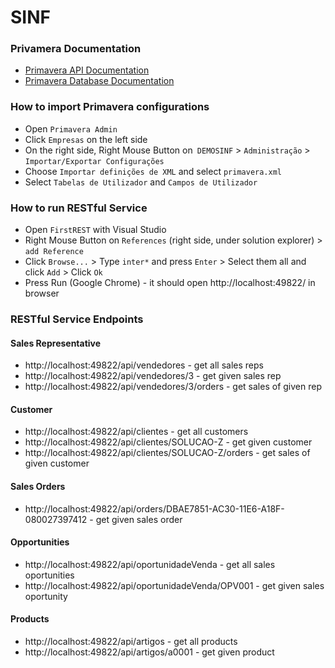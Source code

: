 ﻿# SINF

### Privamera Documentation

* [Primavera API Documentation](http://www.primaverabss.com/pkb/Homepage-Detalhes_Artigo2.aspx?SourceID=2d3b2a63-e518-458c-846d-9254cae91bbe&Level=3&ParentCat=d08ca5de-6975-4a3b-b1e9-072a3fe5f114&CatPath=L900%40ERP900%40d08ca5de-6975-4a3b-b1e9-072a3fe5f114&ItemKey=c9c925d3-d716-415a-8edc-fe5a2a036010)
* [Primavera Database Documentation](http://www.primaverabss.com/pkb/Homepage-Detalhes%20Categoria.aspx?SourceID=c2d14572-bdba-4a38-af6b-36b1ac4f8bc9&Level=3&ParentCat=TBL&CatPath=139b7747-6fcc-11de-9abd-00155d06082b%40c17dd489-af4c-11e3-a101-00155d0ece6a@TBL&ParentCategoryDescription=TBL)


### How to import Primavera configurations

* Open ``Primavera Admin``
* Click ``Empresas`` on the left side
* On the right side, Right Mouse Button on`` DEMOSINF`` > ``Administração`` > ``Importar/Exportar Configurações``
* Choose ``Importar definições de XML`` and select ``primavera.xml``
* Select ``Tabelas de Utilizador`` and ``Campos de Utilizador``

### How to run RESTful Service

* Open ``FirstREST`` with Visual Studio
* Right Mouse Button on ``References`` (right side, under solution explorer) > ``add Reference``
* Click ``Browse...`` > Type ``inter*`` and press ``Enter`` > Select them all and click ``Add`` > Click ``Ok``
* Press Run (Google Chrome) - it should open http://localhost:49822/ in browser


### RESTful Service Endpoints

#### Sales Representative

* http://localhost:49822/api/vendedores - get all sales reps
* http://localhost:49822/api/vendedores/3 - get given sales rep
* http://localhost:49822/api/vendedores/3/orders - get sales of given rep

#### Customer

* http://localhost:49822/api/clientes - get all customers
* http://localhost:49822/api/clientes/SOLUCAO-Z - get given customer
* http://localhost:49822/api/clientes/SOLUCAO-Z/orders - get sales of given customer

#### Sales Orders

* http://localhost:49822/api/orders/DBAE7851-AC30-11E6-A18F-080027397412 - get given sales order

#### Opportunities

* http://localhost:49822/api/oportunidadeVenda - get all sales oportunities
* http://localhost:49822/api/oportunidadeVenda/OPV001 - get given sales oportunity

#### Products

* http://localhost:49822/api/artigos - get all products
* http://localhost:49822/api/artigos/a0001  - get given product